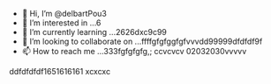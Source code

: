 - 👋 Hi, I’m @delbartPou3
- 👀 I’m interested in ...6
- 🌱 I’m currently learning ...2626dxc9c99
- 💞️ I’m looking to collaborate on ...ffffgfgfggfgfvvvdd99999dfdfdf9f
- 📫 How to reach me ...333fgfgfgfg,; ccvcvcv
02032030vvvvv
<!---161561561
delbartPou3/delbartPou3 is a ✨ special ✨ repository because its `README.md` (this file) appears on your GitHub profile.dfdfdfdf
You can click the Preview link to take a look at your changes.
--->
ddfdfdfdf1651616161
xcxcxc
